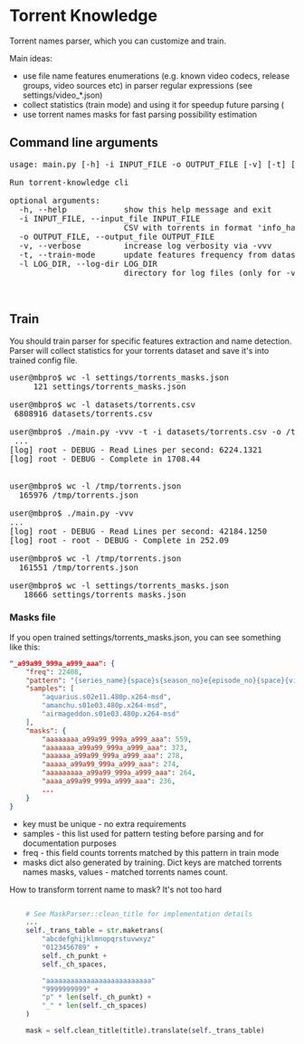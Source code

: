 # Torrent Knowledge
Torrent names parser, which you can customize and train.

Main ideas:

- use file name features enumerations (e.g. known video codecs, release groups, video sources etc) in parser regular expressions (see settings/video_*.json)
- collect statistics (train mode) and using it for speedup future parsing (
- use torrent names masks for fast parsing possibility estimation

## Command line arguments
<pre>usage: main.py [-h] -i INPUT_FILE -o OUTPUT_FILE [-v] [-t] [-l LOG_DIR]

Run torrent-knowledge cli

optional arguments:
  -h, --help            show this help message and exit
  -i INPUT_FILE, --input_file INPUT_FILE
                        CSV with torrents in format 'info_hash|torrent_title'
  -o OUTPUT_FILE, --output_file OUTPUT_FILE
  -v, --verbose         increase log verbosity via -vvv
  -t, --train-mode      update features frequency from dataset
  -l LOG_DIR, --log-dir LOG_DIR
                        directory for log files (only for -vvv mode)

 </pre>


## Train
You should train parser for specific features extraction and name detection. Parser will collect statistics for your torrents dataset and save it's into trained config file.

<pre>
user@mbpro$ wc -l settings/torrents_masks.json
     121 settings/torrents_masks.json

user@mbpro$ wc -l datasets/torrents.csv
 6808916 datasets/torrents.csv

user@mbpro$ ./main.py -vvv -t -i datasets/torrents.csv -o /tmp/torrents.json -l /tmp/kn
 ...
[log] root - DEBUG - Read Lines per second: 6224.1321
[log] root - DEBUG - Complete in 1708.44


user@mbpro$ wc -l /tmp/torrents.json
  165976 /tmp/torrents.json

user@mbpro$ ./main.py -vvv
...
[log] root - DEBUG - Read Lines per second: 42184.1250
[log] root - root - DEBUG - Complete in 252.09

user@mbpro$ wc -l /tmp/torrents.json
  161551 /tmp/torrents.json

user@mbpro$ wc -l settings/torrents_masks.json
   18666 settings/torrents_masks.json
</pre>


### Masks file
If you open trained settings/torrents_masks.json, you can see something like this:

```json
"_a99a99_999a_a999_aaa": {
    "freq": 22408,
    "pattern": "{series_name}{space}s{season_no}e{episode_no}{space}{video_resolution}{space}{video_codec}{space}{release_group}",
    "samples": [
        "aquarius.s02e11.480p.x264-msd",
        "amanchu.s01e03.480p.x264-msd",
        "airmageddon.s01e03.480p.x264-msd"
    ],
    "masks": {
        "aaaaaaaa_a99a99_999a_a999_aaa": 559,
        "aaaaaaa_a99a99_999a_a999_aaa": 373,
        "aaaaaa_a99a99_999a_a999_aaa": 278,
        "aaaaa_a99a99_999a_a999_aaa": 274,
        "aaaaaaaaa_a99a99_999a_a999_aaa": 264,
        "aaaa_a99a99_999a_a999_aaa": 236,
        ...
    }
}
```

- key must be unique - no extra requirements
- samples - this list used for pattern testing before parsing and for documentation purposes
- freq - this field counts torrents matched by this pattern in train mode
- masks dict also generated by training. Dict keys are matched torrents names masks, values - matched torrents names count.

How to transform torrent name to mask? It's not too hard
```python

    # See MaskParser::clean_title for implementation details
    ...
    self._trans_table = str.maketrans(
        "abcdefghijklmnopqrstuvwxyz"
        "0123456789" +
        self._ch_punkt +
        self._ch_spaces,

        "aaaaaaaaaaaaaaaaaaaaaaaaaa"
        "9999999999" +
        "p" * len(self._ch_punkt) +
        "_" * len(self._ch_spaces)
    )

    mask = self.clean_title(title).translate(self._trans_table)
```